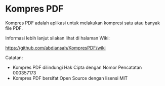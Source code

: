 # Kompres PDF

Kompres PDF adalah aplikasi untuk melakukan kompresi satu atau banyak file PDF.

Informasi lebih lanjut silakan lihat di halaman Wiki:

https://github.com/abdiansah/KompresPDF/wiki

Catatan:
  - Kompres PDF dilindungi Hak Cipta dengan Nomor Pencatatan 000357173
  - Kompres PDF bersifat Open Source dengan lisensi MIT
